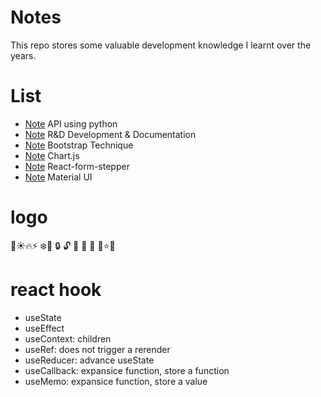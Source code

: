 # Notes
This repo stores some valuable development knowledge I learnt over the years. 

# List
- [Note](./API.md) API using python 
- [Note](./R&D.md) R&D Development & Documentation
- [Note](./Bootstrap.md) Bootstrap Technique
- [Note](./chart-js.md) Chart.js
- [Note](./stepper.md) React-form-stepper
- [Note](./Material-UI.md) Material UI



# logo

🌙☀️🔥⚡️ ❄️📁 🔒 🔓 🔏 🔐 🔑 🔧⭐️📍


# react hook

- useState
- useEffect
- useContext: children
- useRef: does not trigger a rerender
- useReducer: advance useState
- useCallback:  expansice function, store a function
- useMemo: expansice function, store a value

